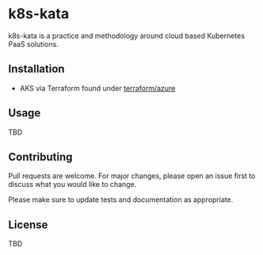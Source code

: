 # k8s-kata
k8s-kata is a practice and methodology around cloud based Kubernetes PaaS solutions.

## Installation
- AKS via Terraform found under [terraform/azure](https://github.com/jblose/k8s-kata/blob/master/terraform/azure/)

## Usage
TBD

## Contributing
Pull requests are welcome. For major changes, please open an issue first to discuss what you would like to change.

Please make sure to update tests and documentation as appropriate.

## License
TBD